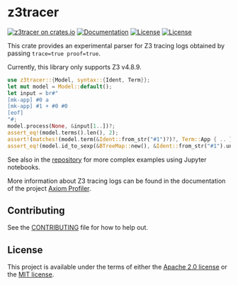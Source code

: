 # z3tracer

[![z3tracer on crates.io](https://img.shields.io/crates/v/z3tracer)](https://crates.io/crates/z3tracer)
[![Documentation](https://docs.rs/z3tracer/badge.svg)](https://docs.rs/z3tracer/)
[![License](https://img.shields.io/badge/license-Apache-green.svg)](../LICENSE-APACHE)
[![License](https://img.shields.io/badge/license-MIT-green.svg)](../LICENSE-MIT)

This crate provides an experimental parser for Z3 tracing logs obtained by passing
`trace=true proof=true`.

Currently, this library only supports Z3 v4.8.9.

```rust
use z3tracer::{Model, syntax::{Ident, Term}};
let mut model = Model::default();
let input = br#"
[mk-app] #0 a
[mk-app] #1 + #0 #0
[eof]
"#;
model.process(None, &input[1..])?;
assert_eq!(model.terms().len(), 2);
assert!(matches!(model.term(&Ident::from_str("#1")?)?, Term::App { .. }));
assert_eq!(model.id_to_sexp(&BTreeMap::new(), &Ident::from_str("#1").unwrap()).unwrap(), "(+ a a)");
```

See also in the [repository](https://github.com/facebookincubator/smt2utils/tree/master/z3tracer/notebooks) for more complex examples using Jupyter notebooks.

More information about Z3 tracing logs can be found in the documentation of the
project [Axiom Profiler](https://github.com/viperproject/axiom-profiler).

## Contributing

See the [CONTRIBUTING](../CONTRIBUTING.md) file for how to help out.

## License

This project is available under the terms of either the [Apache 2.0 license](../LICENSE-APACHE) or the [MIT
license](../LICENSE-MIT).

<!--
README.md is generated from README.tpl by cargo readme. To regenerate:

cargo install cargo-readme
cargo readme | sed -e 's/\[`/`/g; s/`\]/`/g;' > README.md
-->
